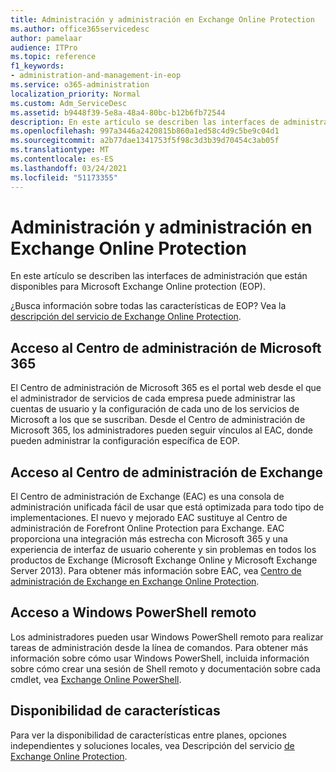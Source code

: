 ```yaml
---
title: Administración y administración en Exchange Online Protection
ms.author: office365servicedesc
author: pamelaar
audience: ITPro
ms.topic: reference
f1_keywords:
- administration-and-management-in-eop
ms.service: o365-administration
localization_priority: Normal
ms.custom: Adm_ServiceDesc
ms.assetid: b9448f39-5e8a-48a4-80bc-b12b6fb72544
description: En este artículo se describen las interfaces de administración que están disponibles para Microsoft Exchange Online protection (EOP).
ms.openlocfilehash: 997a3446a2420815b860a1ed58c4d9c5be9c04d1
ms.sourcegitcommit: a2b77dae1341753f5f98c3d3b39d70454c3ab05f
ms.translationtype: MT
ms.contentlocale: es-ES
ms.lasthandoff: 03/24/2021
ms.locfileid: "51173355"
---
```

# <a name="administration-and-management-in-exchange-online-protection"></a>Administración y administración en Exchange Online Protection

En este artículo se describen las interfaces de administración que están disponibles para Microsoft Exchange Online protection (EOP).
  
¿Busca información sobre todas las características de EOP? Vea la [descripción del servicio de Exchange Online Protection](exchange-online-protection-service-description.md).
  
## <a name="access-to-the-microsoft-365-admin-center"></a>Acceso al Centro de administración de Microsoft 365

El Centro de administración de Microsoft 365 es el portal web desde el que el administrador de servicios de cada empresa puede administrar las cuentas de usuario y la configuración de cada uno de los servicios de Microsoft a los que se suscriban. Desde el Centro de administración de Microsoft 365, los administradores pueden seguir vínculos al EAC, donde pueden administrar la configuración específica de EOP.
  
## <a name="access-to-the-exchange-admin-center"></a>Acceso al Centro de administración de Exchange

El Centro de administración de Exchange (EAC) es una consola de administración unificada fácil de usar que está optimizada para todo tipo de implementaciones. El nuevo y mejorado EAC sustituye al Centro de administración de Forefront Online Protection para Exchange. EAC proporciona una integración más estrecha con Microsoft 365 y una experiencia de interfaz de usuario coherente y sin problemas en todos los productos de Exchange (Microsoft Exchange Online y Microsoft Exchange Server 2013). Para obtener más información sobre EAC, vea [Centro de administración de Exchange en Exchange Online Protection](/microsoft-365/security/office-365-security/exchange-admin-center-in-exchange-online-protection-eop).
  
## <a name="remote-windows-powershell-access"></a>Acceso a Windows PowerShell remoto

 Los administradores pueden usar Windows PowerShell remoto para realizar tareas de administración desde la línea de comandos. Para obtener más información sobre cómo usar Windows PowerShell, incluida información sobre cómo crear una sesión de Shell remoto y documentación sobre cada cmdlet, vea [Exchange Online PowerShell](/powershell/exchange/exchange-online-powershell).
  
## <a name="feature-availability"></a>Disponibilidad de características

Para ver la disponibilidad de características entre planes, opciones independientes y soluciones locales, vea Descripción del servicio [de Exchange Online Protection](exchange-online-protection-service-description.md).
